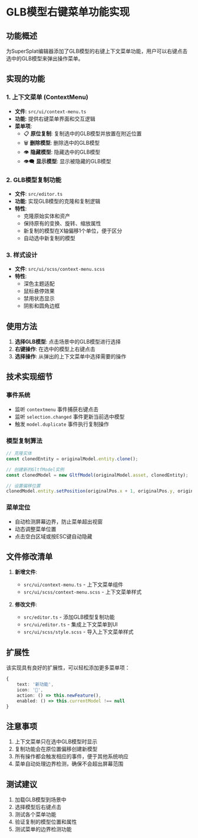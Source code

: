 # GLB模型右键菜单功能实现

## 功能概述

为SuperSplat编辑器添加了GLB模型的右键上下文菜单功能，用户可以右键点击选中的GLB模型来弹出操作菜单。

## 实现的功能

### 1. 上下文菜单 (ContextMenu)
- **文件**: `src/ui/context-menu.ts`
- **功能**: 提供右键菜单界面和交互逻辑
- **菜单项**:
  - 📋 **原位复制**: 复制选中的GLB模型并放置在附近位置
  - 🗑️ **删除模型**: 删除选中的GLB模型
  - 👁️ **隐藏模型**: 隐藏选中的GLB模型
  - 👁️‍🗨️ **显示模型**: 显示被隐藏的GLB模型

### 2. GLB模型复制功能
- **文件**: `src/editor.ts`
- **功能**: 实现GLB模型的克隆和复制逻辑
- **特性**:
  - 克隆原始实体和资产
  - 保持原有的变换、旋转、缩放属性
  - 新复制的模型在X轴偏移1个单位，便于区分
  - 自动选中新复制的模型

### 3. 样式设计
- **文件**: `src/ui/scss/context-menu.scss`
- **特性**:
  - 深色主题适配
  - 鼠标悬停效果
  - 禁用状态显示
  - 阴影和圆角边框

## 使用方法

1. **选择GLB模型**: 点击场景中的GLB模型进行选择
2. **右键操作**: 在选中的模型上右键点击
3. **选择操作**: 从弹出的上下文菜单中选择需要的操作

## 技术实现细节

### 事件系统
- 监听 `contextmenu` 事件捕获右键点击
- 监听 `selection.changed` 事件更新当前选中模型
- 触发 `model.duplicate` 事件执行复制操作

### 模型复制算法
```typescript
// 克隆实体
const clonedEntity = originalModel.entity.clone();

// 创建新的GltfModel实例
const clonedModel = new GltfModel(originalModel.asset, clonedEntity);

// 设置偏移位置
clonedModel.entity.setPosition(originalPos.x + 1, originalPos.y, originalPos.z);
```

### 菜单定位
- 自动检测屏幕边界，防止菜单超出视窗
- 动态调整菜单位置
- 点击空白区域或按ESC键自动隐藏

## 文件修改清单

1. **新增文件**:
   - `src/ui/context-menu.ts` - 上下文菜单组件
   - `src/ui/scss/context-menu.scss` - 上下文菜单样式

2. **修改文件**:
   - `src/editor.ts` - 添加GLB模型复制功能
   - `src/ui/editor.ts` - 集成上下文菜单到UI
   - `src/ui/scss/style.scss` - 导入上下文菜单样式

## 扩展性

该实现具有良好的扩展性，可以轻松添加更多菜单项：

```typescript
{
    text: '新功能',
    icon: '🔧',
    action: () => this.newFeature(),
    enabled: () => this.currentModel !== null
}
```

## 注意事项

1. 上下文菜单只在选中GLB模型时显示
2. 复制功能会在原位置偏移创建新模型
3. 所有操作都会触发相应的事件，便于其他系统响应
4. 菜单自动处理边界检测，确保不会超出屏幕范围

## 测试建议

1. 加载GLB模型到场景中
2. 选择模型后右键点击
3. 测试各个菜单功能
4. 验证复制的模型位置和属性
5. 测试菜单的边界检测功能